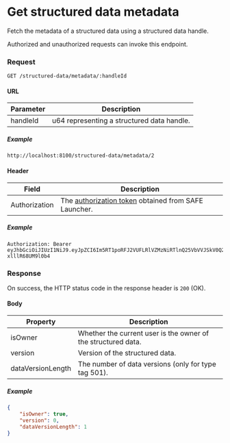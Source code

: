 # Get structured data metadata

Fetch the metadata of a structured data using a structured data handle.

Authorized and unauthorized requests can invoke this endpoint.

### Request

```
GET /structured-data/metadata/:handleId
```

#### URL

| Parameter | Description |
| --- | --- |
| handleId | u64 representing a structured data handle. |

##### Example

```
http://localhost:8100/structured-data/metadata/2
```

#### Header

| Field | Description |
| --- | --- |
| Authorization | The [authorization token](/auth) obtained from SAFE Launcher. |

##### Example

```
Authorization: Bearer eyJhbGciOiJIUzI1NiJ9.eyJpZCI6Im5RT1poRFJ2VUFLRlVZMzNiRTlnQ25VbVVJSkV0Q2lmYk4zYjE1dXZ2TlU9In0.OTKcHQ9VUKYzBXH_MqeWR4UcHFJV-xlllR68UM9l0b4
```

### Response

On success, the HTTP status code in the response header is `200` (OK).

#### Body

| Property | Description |
| --- | --- |
| isOwner | Whether the current user is the owner of the structured data. |
| version | Version of the structured data. |
| dataVersionLength | The number of data versions (only for type tag 501). |

##### Example

```json
{
	"isOwner": true,
	"version": 0,
	"dataVersionLength": 1
}
```
